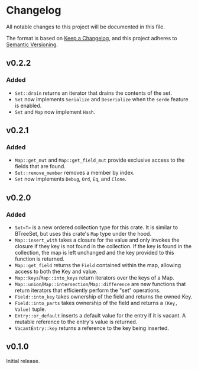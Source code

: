 <!-- markdownlint-disable MD024 -->
# Changelog

All notable changes to this project will be documented in this file.

The format is based on [Keep a Changelog](https://keepachangelog.com/en/1.0.0/),
and this project adheres to [Semantic Versioning](https://semver.org/spec/v2.0.0.html).

## v0.2.2

### Added

- `Set::drain` returns an iterator that drains the contents of the set.
- `Set` now implements `Serialize` and `Deserialize` when the `serde` feature is
  enabled.
- `Set` and `Map` now implement `Hash`.

## v0.2.1

### Added

- `Map::get_mut` and `Map::get_field_mut` provide exclusive access to the fields
  that are found.
- `Set::remove_member` removes a member by index.
- `Set` now implements `Debug`, `Ord`, `Eq`, and `Clone`.

## v0.2.0

### Added

- `Set<T>` is a new ordered collection type for this crate. It is similar to
  BTreeSet, but uses this crate's `Map` type under the hood.
- `Map::insert_with` takes a closure for the value and only invokes the closure
  if they key is not found in the collection. If the key is found in the
  collection, the map is left unchanged and the key provided to this function is
  returned.
- `Map::get_field` returns the `Field` contained within the map, allowing access
  to both the Key and value.
- `Map::keys`/`Map::into_keys` return iterators over the keys of a Map.
- `Map::union`/`Map::intersection`/`Map::difference` are new functions that
  return iterators that efficiently perform the "set" operations.
- `Field::into_key` takes ownership of the field and returns the owned Key.
- `Field::into_parts` takes ownership of the field and returns a `(Key, Value)`
  tuple.
- `Entry::or_default` inserts a default value for the entry if it is vacant. A
  mutable reference to the entry's value is returned.
- `VacantEntry::key` returns a reference to the key being inserted.

## v0.1.0

Initial release.
